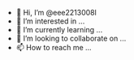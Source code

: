 - 👋 Hi, I’m @eee2213008l
- 👀 I’m interested in ...
- 🌱 I’m currently learning ...
- 💞️ I’m looking to collaborate on ...
- 📫 How to reach me ...

<!---
eee2213008l/eee2213008l is a ✨ special ✨ repository because its `README.md` (this file) appears on your GitHub profile.
You can click the Preview link to take a look at your changes.
--->
